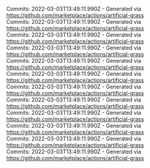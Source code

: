 Commits: 2022-03-03T13:49:11.990Z - Generated via https://github.com/marketplace/actions/artificial-grass
<br>
Commits: 2022-03-03T13:49:11.990Z - Generated via https://github.com/marketplace/actions/artificial-grass
<br>
Commits: 2022-03-03T13:49:11.990Z - Generated via https://github.com/marketplace/actions/artificial-grass
<br>
Commits: 2022-03-03T13:49:11.990Z - Generated via https://github.com/marketplace/actions/artificial-grass
<br>
Commits: 2022-03-03T13:49:11.990Z - Generated via https://github.com/marketplace/actions/artificial-grass
<br>
Commits: 2022-03-03T13:49:11.990Z - Generated via https://github.com/marketplace/actions/artificial-grass
<br>
Commits: 2022-03-03T13:49:11.990Z - Generated via https://github.com/marketplace/actions/artificial-grass
<br>
Commits: 2022-03-03T13:49:11.990Z - Generated via https://github.com/marketplace/actions/artificial-grass
<br>
Commits: 2022-03-03T13:49:11.990Z - Generated via https://github.com/marketplace/actions/artificial-grass
<br>
Commits: 2022-03-03T13:49:11.990Z - Generated via https://github.com/marketplace/actions/artificial-grass
<br>
Commits: 2022-03-03T13:49:11.990Z - Generated via https://github.com/marketplace/actions/artificial-grass
<br>
Commits: 2022-03-03T13:49:11.990Z - Generated via https://github.com/marketplace/actions/artificial-grass
<br>
